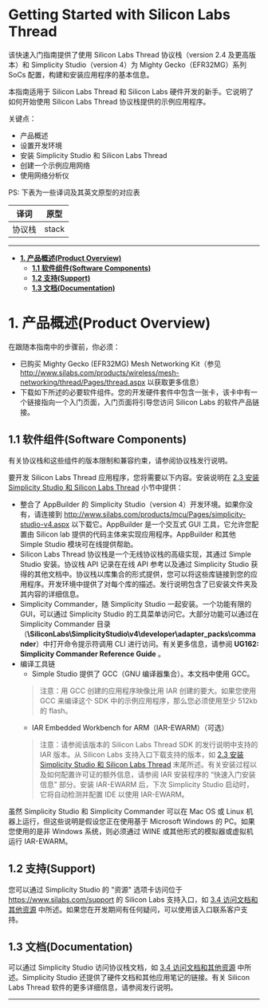 # **Getting Started with Silicon Labs Thread** <!-- omit in toc -->

该快速入门指南提供了使用 Silicon Labs Thread 协议栈（version 2.4 及更高版本）和 Simplicity Studio（version 4）为 Mighty Gecko（EFR32MG）系列 SoCs 配置，构建和安装应用程序的基本信息。

本指南适用于 Silicon Labs Thread 和 Silicon Labs 硬件开发的新手。它说明了如何开始使用 Silicon Labs Thread 协议栈提供的示例应用程序。

关键点：
* 产品概述
* 设置开发环境
* 安装 Simplicity Studio 和 Silicon Labs Thread
* 创建一个示例应用网络
* 使用网络分析仪

PS: 下表为一些译词及其英文原型的对应表

|  译词  |  原型  |
|  :----:  |  :----:  |
| 协议栈 | stack |

------------------------------------------------------------------------------------------------------------------------


- [**1. 产品概述(Product Overview)**](#1-产品概述product-overview)
    - [**1.1 软件组件(Software Components)**](#11-软件组件software-components)
    - [**1.2 支持(Support)**](#12-支持support)
    - [**1.3 文档(Documentation)**](#13-文档documentation)


# **1. 产品概述(Product Overview)**

在跟随本指南中的步骤前，你必须：
* 已购买 Mighty Gecko (EFR32MG) Mesh Networking Kit（参见 http://www.silabs.com/products/wireless/mesh-networking/thread/Pages/thread.aspx 以获取更多信息）
* 下载如下所述的必要软件组件。您的开发硬件套件中包含一张卡，该卡中有一个链接指向一个入门页面，入门页面将引导您访问 Silicon Labs 的软件产品链接。

## **1.1 软件组件(Software Components)**

有关协议栈和这些组件的版本限制和兼容约束，请参阅协议栈发行说明。

要开发 Silicon Labs Thread 应用程序，您将需要以下内容。安装说明在 [2.3 安装 Simplicity Studio 和 Silicon Labs Thread]() 小节中提供：
* 整合了 AppBuilder 的 Simplicity Studio（version 4）开发环境。如果你没有，请连接到 http://www.silabs.com/products/mcu/Pages/simplicity-studio-v4.aspx 以下载它。AppBuilder 是一个交互式 GUI 工具，它允许您配置由 Silicon lab 提供的代码主体来实现应用程序。AppBuilder 和其他 Simple Studio 模块可在线提供帮助。
* Silicon Labs Thread 协议栈是一个无线协议栈的高级实现，其通过 Simple Studio 安装。协议栈 API 记录在在线 API 参考以及通过 Simplicity Studio 获得的其他文档中。协议栈以库集合的形式提供，您可以将这些库链接到您的应用程序。开发环境中提供了对每个库的描述。发行说明包含了已安装文件夹及其内容的详细信息。
* Simplicity Commander，随 Simplicity Studio 一起安装。一个功能有限的 GUI，可以通过 Simplicity Studio 的工具菜单访问它。大部分功能可以通过在 Simplicity Commander 目录（**\\SiliconLabs\\SimplicityStudio\\v4\\developer\\adapter_packs\\commander**）中打开命令提示符调用 CLI 进行访问。有关更多信息，请参阅  **UG162: Simplicity Commander Reference Guide** 。
* 编译工具链
    * Simple Studio 提供了 GCC（GNU 编译器集合）。本文档中使用 GCC。
    > 注意：用 GCC 创建的应用程序映像比用 IAR 创建的要大。如果您使用 GCC 来编译这个 SDK 中的示例应用程序，那么您必须使用至少 512kb 的 flash。
    * IAR Embedded Workbench for ARM（IAR-EWARM）（可选）
    > 注意：请参阅该版本的 Silicon Labs Thread SDK 的发行说明中支持的 IAR 版本。从 Silicon Labs 支持入口下载支持的版本，如 [2.3 安装 Simplicity Studio 和 Silicon Labs Thread]() 末尾所述。有关安装过程以及如何配置许可证的额外信息，请参阅 IAR 安装程序的 “快速入门安装信息” 部分。安装 IAR-EWARM 后，下次 Simplicity Studio 启动时，它将自动检测并配置 IDE 以使用 IAR-EWARM。

虽然 Simplicity Studio 和 Simplicity Commander 可以在 Mac OS 或 Linux 机器上运行，但这些说明是假设您正在使用基于 Microsoft Windows 的 PC。如果您使用的是非 Windows 系统，则必须通过 WINE 或其他形式的模拟器或虚拟机运行 IAR-EWARM。

## **1.2 支持(Support)**

您可以通过 Simplicity Studio 的 "资源" 选项卡访问位于 https://www.silabs.com/support 的 Silicon Labs 支持入口，如 [3.4 访问文档和其他资源]() 中所述。如果您在开发期间有任何疑问，可以使用该入口联系客户支持。

## **1.3 文档(Documentation)**

可以通过 Simplicity Studio 访问协议栈文档，如 [3.4 访问文档和其他资源]() 中所述。Simplicity Studio 还提供了硬件文档和其他应用笔记的链接。有关 Silicon Labs Thread 软件的更多详细信息，请参阅发行说明。

------------------------------------------------------------------------------------------------------------------------
